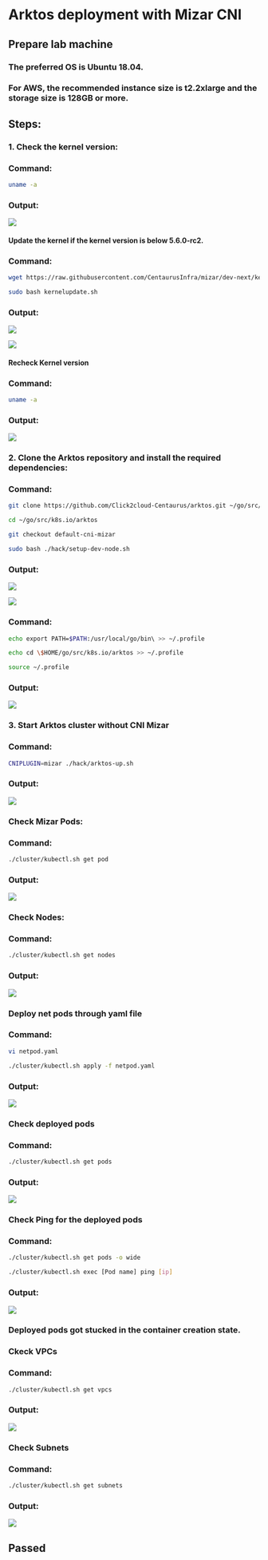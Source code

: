 # Arktos deployment with Mizar CNI

## Prepare lab machine
### The preferred OS is Ubuntu 18.04.
### For AWS, the recommended instance size is t2.2xlarge and the storage size is 128GB or more.

## Steps:

### 1. Check the kernel version:
### Command:
```bash
uname -a
```
### Output:
![](images/img_16.png)

#### Update the kernel if the kernel version is below 5.6.0-rc2.

### Command:
```bash
wget https://raw.githubusercontent.com/CentaurusInfra/mizar/dev-next/kernelupdate.sh

sudo bash kernelupdate.sh
```
### Output:
![](images/img_17.png)

![](images/img_18.png)

#### Recheck Kernel version
### Command:
```bash
uname -a
```
### Output:
![](images/img_19.png)

### 2. Clone the Arktos repository and install the required dependencies:

### Command:
```bash
git clone https://github.com/Click2cloud-Centaurus/arktos.git ~/go/src/k8s.io/arktos -b default-cni-mizar

cd ~/go/src/k8s.io/arktos

git checkout default-cni-mizar

sudo bash ./hack/setup-dev-node.sh
```
### Output:
![](images/img_20.png)

![](images/img_21.png)



### Command:
```bash
echo export PATH=$PATH:/usr/local/go/bin\ >> ~/.profile

echo cd \$HOME/go/src/k8s.io/arktos >> ~/.profile

source ~/.profile
```

### Output:
![](images/img_22.png)

### 3. Start Arktos cluster without CNI Mizar

### Command:
```bash
CNIPLUGIN=mizar ./hack/arktos-up.sh
```
### Output:
![](images/img_23.png)

### Check Mizar Pods:

### Command:
```bash
./cluster/kubectl.sh get pod
```
### Output:
![](images/img_24.png)

### Check Nodes:
### Command:
```bash
./cluster/kubectl.sh get nodes
```

### Output:
![](images/img_25.png)

### Deploy net pods through yaml file

### Command:
```bash
vi netpod.yaml

./cluster/kubectl.sh apply -f netpod.yaml

```
### Output:
![](images/img_12.png)

### Check deployed pods
### Command:
```bash
./cluster/kubectl.sh get pods
```

### Output:
![](images/img_26.png)

### Check Ping for the deployed pods

### Command:
```bash
./cluster/kubectl.sh get pods -o wide

./cluster/kubectl.sh exec [Pod name] ping [ip]
```
### Output:
![](images/img_27.png)

### Deployed pods got stucked in the container creation state.

### Ckeck VPCs
### Command:
```bash
./cluster/kubectl.sh get vpcs
```
### Output:
![](images/img_28.png)

### Check Subnets
### Command:
```bash
./cluster/kubectl.sh get subnets
```
### Output:
![](images/img_29.png)

## Passed



